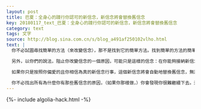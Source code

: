 ```yaml
---
layout: post
title: 巴夏：全身心的踐行你認可的新信念，新信念將會替換舊信念
key: 20180117_text_巴夏：全身心的踐行你認可的新信念，新信念將會替換舊信念
category: text
tags: 文字
source: http://blog.sina.com.cn/s/blog_a491af250102vlho.html
text: |
  你不必試圖尋找簡單的方法（來改變信念），那不是找到它的簡單方法。找到簡單的方法的簡單方法是，僅僅做那些代表了你想像的簡單的方法的事情，而不管你過去相信什麼。

  另外，以你們的說法，阻止你改變信念的一個原因，可能只是這樣的信念：在你能夠接納新信念之前，你必須找出所有的舊信念。

  如果你只是按照你偏愛的且你相信為真的新信念行事，這個新信念將會自動地替換舊信念，無論舊信念是什麼，無論它以什麼原因存在於那裡。這也是簡單的方法。

  你不必找出所有為什麼你有那些舊信念的原因，（如果你那樣做，）你會發現你很難繼續下去。這是因為你正站在門檻上，不相信僅僅激活新的信念就足以取消舊的信念。但是，它的確可以。
---
```


{%- include algolia-hack.html -%}
